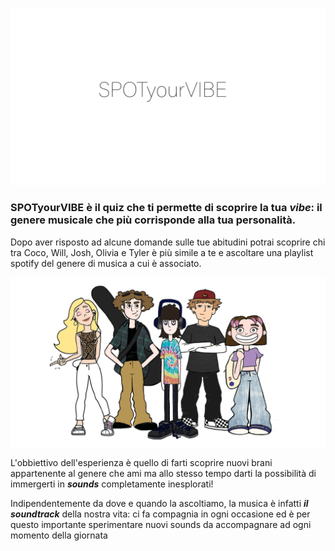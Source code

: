 
![logo](./MATERIALI/Immagini/titolo%20colorato.gif)
		
### SPOTyourVIBE è il quiz che ti permette di scoprire la tua ***vibe***: il genere musicale che più corrisponde alla tua personalità. 


Dopo aver risposto ad alcune domande sulle tue abitudini potrai scoprire chi tra Coco, Will, Josh, Olivia e Tyler è più simile a te e ascoltare una playlist spotify del genere di musica a cui è associato.


![logo](./MATERIALI/Immagini/gruppo.png)


L'obbiettivo dell'esperienza è quello di farti scoprire nuovi brani appartenente al genere che ami ma allo stesso tempo darti la possibilità di immergerti in ***sounds*** completamente inesplorati!

Indipendentemente da dove e quando la ascoltiamo, la musica è infatti ***il soundtrack*** della nostra vita: ci fa compagnia in ogni occasione ed è per questo importante sperimentare nuovi sounds da accompagnare ad ogni momento della giornata